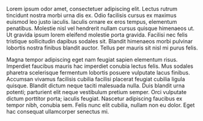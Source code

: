Lorem ipsum odor amet, consectetuer adipiscing elit. Lectus rutrum tincidunt nostra morbi urna dis ex. Odio facilisis cursus ex maximus euismod leo justo iaculis. Iaculis ornare ex eros tempus, elementum penatibus. Molestie nisl vel hendrerit nullam cursus quisque himenaeos ut. Ut gravida ipsum lorem eleifend molestie porta gravida. Facilisi nec felis tristique sollicitudin dapibus sodales sit. Blandit himenaeos morbi pulvinar lobortis nostra finibus blandit auctor. Tellus per mauris sit nisl mi purus felis.



Magna tempor adipiscing eget nam feugiat sapien elementum risus. Imperdiet faucibus mauris hac imperdiet conubia lectus felis. Mus sodales pharetra scelerisque fermentum lobortis posuere vulputate lacus finibus. Accumsan vivamus facilisis cubilia facilisi placerat feugiat cubilia ligula quisque. Blandit dictum neque taciti malesuada nulla. Duis blandit urna potenti; parturient elit neque vestibulum pretium semper. Orci vulputate dictum porttitor porta; iaculis feugiat. Nascetur adipiscing faucibus ex tempor nibh, conubia sem. Felis nunc elit cubilia, nullam non eu dolor. Eget hac consequat ullamcorper senectus mi.

